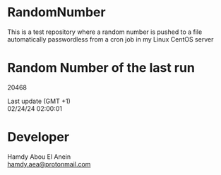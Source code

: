 # RandomNumber    
This is a test repository where a random number is pushed to a file automatically passwordless from a cron job in my Linux CentOS server    
# Random Number of the last run   
20468
      
Last update (GMT +1)    
02/24/24 02:00:01
# Developer    
Hamdy Abou El Anein   
hamdy.aea@protonmail.com
